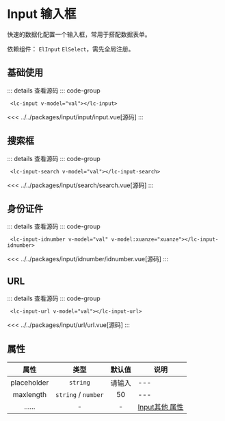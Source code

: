 # Input 输入框

快速的数据化配置一个输入框，常用于搭配数据表单。

依赖组件： `ElInput` `ElSelect`，需先全局注册。

## 基础使用

<ClientOnly>
  <InputDefault />
</ClientOnly>


::: details 查看源码
::: code-group
```vue [使用]
 <lc-input v-model="val"></lc-input>
```
<<< ../../packages/input/input/input.vue[源码]
:::

## 搜索框

<ClientOnly>
  <InputSearch />
</ClientOnly>

::: details 查看源码
::: code-group
```vue [使用]
 <lc-input-search v-model="val"></lc-input-search>
```
<<< ../../packages/input/search/search.vue[源码]
:::

## 身份证件

<ClientOnly>
  <InputIdnumber />
</ClientOnly>


::: details 查看源码
::: code-group
```vue [使用]
 <lc-input-idnumber v-model="val" v-model:xuanze="xuanze"></lc-input-idnumber>
```
<<< ../../packages/input/idnumber/idnumber.vue[源码]
:::

## URL

<ClientOnly>
  <InputUrl />
</ClientOnly>

::: details 查看源码
::: code-group
```vue [使用]
 <lc-input-url v-model="val"></lc-input-url>
```
<<< ../../packages/input/url/url.vue[源码]
:::

## 属性

| 属性          |      类型             |  默认值 | 说明  |
| :-----------: | :-----------:        | :----:  | ---   |
| placeholder   | `string`             | 请输入   | ---   |
| maxlength     |  `string` / `number` |   50    |---   |
| ......        |   -     |    -     | [Input其他 属性](https://element-plus.gitee.io/zh-CN/component/input.html#attributes)|



